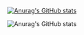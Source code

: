 [![Anurag's GitHub stats](https://github-readme-stats.vercel.app/api?username=salomonhotegni)](https://github.com/anuraghazra/github-readme-stats)

![Anurag's GitHub stats](https://github-readme-stats.vercel.app/api?username=salomonhotegni&show_icons=true&theme=radical)
